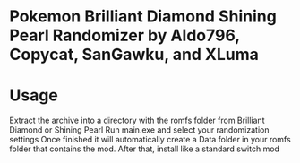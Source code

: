 # Pokemon Brilliant Diamond Shining Pearl Randomizer by Aldo796, Copycat, SanGawku, and XLuma

# Usage

Extract the archive into a directory with the romfs folder from Brilliant Diamond or Shining Pearl
Run main.exe and select your randomization settings
Once finished it will automatically create a Data folder in your romfs folder that contains the mod. After that, install like a standard switch mod
